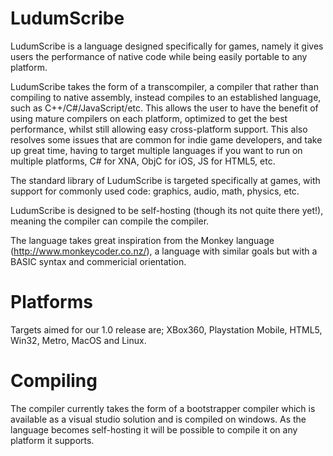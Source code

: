LudumScribe
===========

LudumScribe is a language designed specifically for games, namely it gives users the performance of native code while being easily portable to any platform.

LudumScribe takes the form of a transcompiler, a compiler that rather than compiling to native assembly, instead compiles to an established language, such as C++/C#/JavaScript/etc. This allows the user to have the benefit of using mature compilers on each platform, optimized to get the best performance, whilst still allowing easy cross-platform support. This also resolves some issues that are common for indie game developers, and take up great time, having to target multiple languages if you want to run on multiple platforms, C# for XNA, ObjC for iOS, JS for HTML5, etc.

The standard library of LudumScribe is targeted specifically at games, with support for commonly used code: graphics, audio, math, physics, etc.

LudumScribe is designed to be self-hosting (though its not quite there yet!), meaning the compiler can compile the compiler.

The language takes great inspiration from the Monkey language (http://www.monkeycoder.co.nz/), a language with similar goals but with a BASIC syntax and commericial orientation.

Platforms
=========

Targets aimed for our 1.0 release are; XBox360, Playstation Mobile, HTML5, Win32, Metro, MacOS and Linux. 

Compiling
=========

The compiler currently takes the form of a bootstrapper compiler which is available as a visual studio solution and is compiled on windows. As the language becomes self-hosting it will be possible to compile it on any platform it supports.
